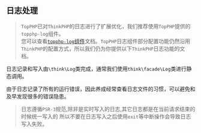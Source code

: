 ## 日志处理

> `TopPHP`已对`ThinkPHP`的日志进行了扩展优化，我们推荐使用`TopPHP`提供的`topphp-log`组件。  
> 您可以查看[`topphp-log`组件](/composer/topphp-log.md)文档。`TopPHP`日志组件部分配置功能仍然沿用`ThinkPHP`的配置方式，所以我们仍为你提供以下`ThinkPHP`日志功能的文档。

日志记录和写入由`\think\Log`类完成，通常我们使用`think\facade\Log`类进行静态调用。

由于日志记录了所有的运行错误，因此养成经常查看日志文件的习惯，可以避免和及早发现很多的错误隐患。

> 日志遵循`PSR-3`规范,除非是实时写入的日志,其它日志都是在当前请求结束的时候统一写入的 所以不要在日志写入之后使用`exit`等中断操作会导致日志写入失败。



